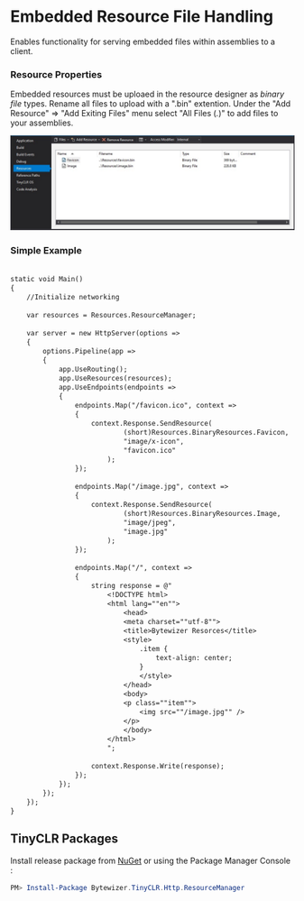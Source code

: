 # Embedded Resource File Handling

Enables functionality for serving embedded files within assemblies to a client.

### Resource Properties

Embedded resources must be uploaed in the resource designer as *binary file* types. Rename all files to upload with a ".bin" extention.  Under the "Add Resource" => "Add Exiting Files"  menu  select "All Files (*.*)" to add files to your assemblies.     

![Resource Designer](/images/resources.jpg)

### Simple Example
```CSharp

static void Main()
{
    //Initialize networking
    
    var resources = Resources.ResourceManager;

    var server = new HttpServer(options =>
    {
        options.Pipeline(app =>
        {
            app.UseRouting();
            app.UseResources(resources);
            app.UseEndpoints(endpoints =>
            {          
                endpoints.Map("/favicon.ico", context =>
                {
                    context.Response.SendResource(
                            (short)Resources.BinaryResources.Favicon,
                            "image/x-icon",
                            "favicon.ico"
                        );
                });

                endpoints.Map("/image.jpg", context =>
                {
                    context.Response.SendResource(
                            (short)Resources.BinaryResources.Image,
                            "image/jpeg",
                            "image.jpg"
                        );
                });

                endpoints.Map("/", context =>
                {
                    string response = @"
                        <!DOCTYPE html>
                        <html lang=""en"">
                            <head>
                            <meta charset=""utf-8"">
                            <title>Bytewizer Resorces</title>
                            <style>
                                .item {
                                    text-align: center;
                                }
                                </style>
                            </head>
                            <body>
                            <p class=""item"">
                                <img src=""/image.jpg"" />
                            </p>
                            </body>
                        </html>
                        ";

                    context.Response.Write(response);
                });
            });
        });
    });
}
```

## TinyCLR Packages
Install release package from [NuGet](https://www.nuget.org/packages?q=bytewizer.tinyclr) or using the Package Manager Console :
```powershell
PM> Install-Package Bytewizer.TinyCLR.Http.ResourceManager
```